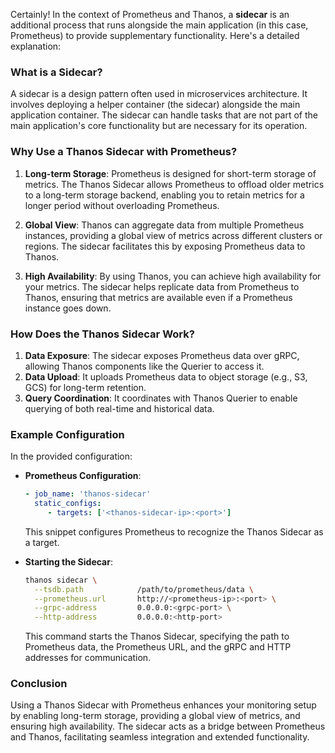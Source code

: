 Certainly! In the context of Prometheus and Thanos, a **sidecar** is an additional process that runs alongside the main application (in this case, Prometheus) to provide supplementary functionality. Here's a detailed explanation:

### What is a Sidecar?

A sidecar is a design pattern often used in microservices architecture. It involves deploying a helper container (the sidecar) alongside the main application container. The sidecar can handle tasks that are not part of the main application's core functionality but are necessary for its operation.

### Why Use a Thanos Sidecar with Prometheus?

1. **Long-term Storage**: Prometheus is designed for short-term storage of metrics. The Thanos Sidecar allows Prometheus to offload older metrics to a long-term storage backend, enabling you to retain metrics for a longer period without overloading Prometheus.

2. **Global View**: Thanos can aggregate data from multiple Prometheus instances, providing a global view of metrics across different clusters or regions. The sidecar facilitates this by exposing Prometheus data to Thanos.

3. **High Availability**: By using Thanos, you can achieve high availability for your metrics. The sidecar helps replicate data from Prometheus to Thanos, ensuring that metrics are available even if a Prometheus instance goes down.

### How Does the Thanos Sidecar Work?

1. **Data Exposure**: The sidecar exposes Prometheus data over gRPC, allowing Thanos components like the Querier to access it.
2. **Data Upload**: It uploads Prometheus data to object storage (e.g., S3, GCS) for long-term retention.
3. **Query Coordination**: It coordinates with Thanos Querier to enable querying of both real-time and historical data.

### Example Configuration

In the provided configuration:

- **Prometheus Configuration**:
    ```yaml
    - job_name: 'thanos-sidecar'
      static_configs:
         - targets: ['<thanos-sidecar-ip>:<port>']
    ```
    This snippet configures Prometheus to recognize the Thanos Sidecar as a target.

- **Starting the Sidecar**:
    ```sh
    thanos sidecar \
      --tsdb.path            /path/to/prometheus/data \
      --prometheus.url       http://<prometheus-ip>:<port> \
      --grpc-address         0.0.0.0:<grpc-port> \
      --http-address         0.0.0.0:<http-port>
    ```
    This command starts the Thanos Sidecar, specifying the path to Prometheus data, the Prometheus URL, and the gRPC and HTTP addresses for communication.

### Conclusion

Using a Thanos Sidecar with Prometheus enhances your monitoring setup by enabling long-term storage, providing a global view of metrics, and ensuring high availability. The sidecar acts as a bridge between Prometheus and Thanos, facilitating seamless integration and extended functionality.